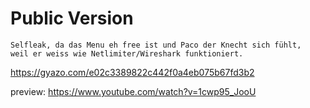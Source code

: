 # Public Version

```
Selfleak, da das Menu eh free ist und Paco der Knecht sich fühlt, 
weil er weiss wie Netlimiter/Wireshark funktioniert.
```
https://gyazo.com/e02c3389822c442f0a4eb075b67fd3b2

preview:
https://www.youtube.com/watch?v=1cwp95_JooU
